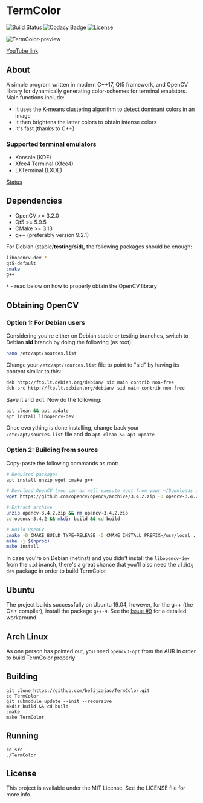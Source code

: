 # TermColor

[![Build Status](https://travis-ci.org/belijzajac/TermColor.svg?branch=master)](https://travis-ci.org/belijzajac/TermColor)
[![Codacy Badge](https://api.codacy.com/project/badge/Grade/05fe181231ee449f98c7ad8bb49c8e62)](https://www.codacy.com/manual/belijzajac/TermColor?utm_source=github.com&amp;utm_medium=referral&amp;utm_content=belijzajac/TermColor&amp;utm_campaign=Badge_Grade)
[![License](https://img.shields.io/badge/license-MIT-blue.svg?style=flat)](LICENSE)

![TermColor-preview](/img/TermColor_preview)

[YouTube link](https://youtu.be/QqSbcSTW530)

## About

A simple program written in modern C++17, Qt5 framework, and OpenCV library for dynamically generating color-schemes for terminal emulators. Main functions include:
*   It uses the K-means clustering algorithm to detect dominant colors in an image
*   It then brightens the latter colors to obtain intense colors
*   It's fast (thanks to C++)

### Supported terminal emulators

*   Konsole (KDE)
*   Xfce4 Terminal (Xfce4)
*   LXTerminal (LXDE)

[Status](STATUS.md)

## Dependencies

*   OpenCV >= 3.2.0
*   Qt5 >= 5.9.5
*   CMake >= 3.13
*   g++ (preferably version 9.2.1)

For Debian (stable/__testing__/__sid__), the following packages should be enough:

```bash
libopencv-dev *
qt5-default
cmake
g++
```

`*` - read below on how to properly obtain the OpenCV library

## Obtaining OpenCV

### Option 1: For Debian users

Considering you're either on Debian stable or testing branches, switch to Debian __sid__ branch by doing the following (as root):

```bash
nano /etc/apt/sources.list
```

Change your `/etc/apt/sources.list` file to point to "sid" by having its content similar to this:

```bash
deb http://ftp.lt.debian.org/debian/ sid main contrib non-free
deb-src http://ftp.lt.debian.org/debian/ sid main contrib non-free
```

Save it and exit. Now do the following:

```bash
apt clean && apt update
apt install libopencv-dev
```

Once everything is done installing, change back your `/etc/apt/sources.list` file and do `apt clean && apt update`

### Option 2: Building from source

Copy-paste the following commands as root:

```bash
# Required packages
apt install unzip wget cmake g++

# Download OpenCV (you can as well execute wget from your ~/Downloads foler)
wget https://github.com/opencv/opencv/archive/3.4.2.zip -O opencv-3.4.2.zip

# Extract archive
unzip opencv-3.4.2.zip && rm opencv-3.4.2.zip
cd opencv-3.4.2 && mkdir build && cd build

# Build OpenCV
cmake -D CMAKE_BUILD_TYPE=RELEASE -D CMAKE_INSTALL_PREFIX=/usr/local ..
make -j $(nproc)
make install
```

In case you're on Debian (netinst) and you didn't install the `libopencv-dev` from the `sid` branch, there's a great chance that you'll also need the `zlib1g-dev` package in order to build TermColor

## Ubuntu

The project builds successfully on Ubuntu 19.04, however, for the g++ (the C++ compiler), install the package `g++-9`. See the [Issue #9](https://github.com/belijzajac/TermColor/issues/9) for a detailed workaround

## Arch Linux

As one person has pointed out, you need `opencv3-opt` from the AUR in order to build TermColor properly

## Building

``` Shell
git clone https://github.com/belijzajac/TermColor.git
cd TermColor
git submodule update --init --recursive
mkdir build && cd build
cmake ..
make TermColor
```

## Running

``` Shell
cd src
./TermColor
```

## License

This project is available under the MIT License. See the LICENSE file for more info.
